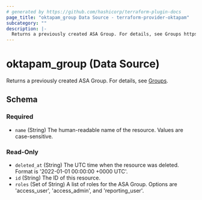 ```yaml
---
# generated by https://github.com/hashicorp/terraform-plugin-docs
page_title: "oktapam_group Data Source - terraform-provider-oktapam"
subcategory: ""
description: |-
  Returns a previously created ASA Group. For details, see Groups https://help.okta.com/asa/en-us/Content/Topics/Adv_Server_Access/docs/setup/groups.htm.
---
```


# oktapam_group (Data Source)

Returns a previously created ASA Group. For details, see [Groups](https://help.okta.com/asa/en-us/Content/Topics/Adv_Server_Access/docs/setup/groups.htm).



<!-- schema generated by tfplugindocs -->
## Schema

### Required

- `name` (String) The human-readable name of the resource. Values are case-sensitive.

### Read-Only

- `deleted_at` (String) The UTC time when the resource was deleted. Format is '2022-01-01 00:00:00 +0000 UTC'.
- `id` (String) The ID of this resource.
- `roles` (Set of String) A list of roles for the ASA Group. Options are 'access_user', 'access_admin', and 'reporting_user'.


